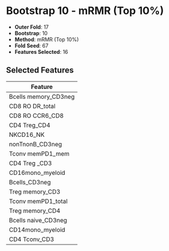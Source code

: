 # Bootstrap 10 - mRMR (Top 10%)

- **Outer Fold**: 17
- **Bootstrap**: 10
- **Method**: mRMR (Top 10%)
- **Fold Seed**: 67
- **Features Selected**: 16

## Selected Features

| Feature |
|---------|
| Bcells memory_CD3neg |
| CD8 RO DR_total |
| CD8 RO CCR6_CD8 |
| CD4 Treg_CD4 |
| NKCD16_NK |
| nonTnonB_CD3neg |
| Tconv memPD1_mem |
| CD4 Treg _CD3 |
| CD16mono_myeloid |
| Bcells_CD3neg |
| Treg memory_CD3 |
| Tconv memPD1_total |
| Treg memory_CD4 |
| Bcells naive_CD3neg |
| CD14mono_myeloid |
| CD4 Tconv_CD3 |

